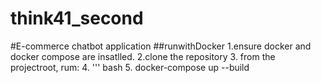 # think41_second
#E-commerce chatbot application
##runwithDocker
1.ensure docker and docker compose are insatlled.
2.clone the repository
3. from the projectroot, rum:
4. ''' bash
5. docker-compose up --build